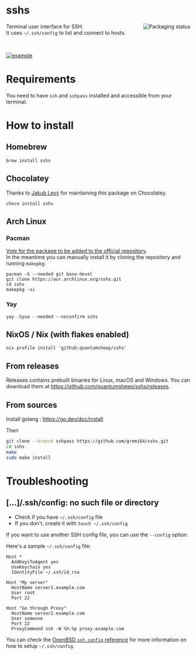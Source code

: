 # sshs

<a href="https://repology.org/project/sshs/versions">
    <img src="https://repology.org/badge/vertical-allrepos/sshs.svg" alt="Packaging status" align="right">
</a>

Terminal user interface for SSH.  
It uses `~/.ssh/config` to list and connect to hosts.

<br>

[![example](https://i.imgur.com/iPmiEVU.gif)](https://asciinema.org/a/465800)

# Requirements
You need to have `ssh` and `sshpass` installed and accessible from your terminal.

# How to install
## Homebrew
```shell
brew install sshs
```

## Chocolatey
Thanks to [Jakub Levý](https://github.com/jakublevy/chocopkgs/tree/master/sshs) for maintaining this package on Chocolatey.
```shell
choco install sshs
```

## Arch Linux
### Pacman
[Vote for the package to be added to the official repository](https://aur.archlinux.org/packages/sshs).  
In the meantime you can manually install it by cloning the repository and running `makepkg`:
```shell
pacman -S --needed git base-devel
git clone https://aur.archlinux.org/sshs.git
cd sshs
makepkg -si
```

### Yay
```shell
yay -Syua --needed --noconfirm sshs
```

## NixOS / Nix (with flakes enabled)
```shell
nix profile install 'github:quantumsheep/sshs'
```

## From releases
Releases contains prebuilt binaries for Linux, macOS and Windows. You can download them at https://github.com/quantumsheep/sshs/releases.

## From sources
Install golang : https://go.dev/doc/install

Then
```bash
git clone --branch sshpass https://github.com/gremi64/sshs.git
cd sshs
make
sudo make install
```

# Troubleshooting
## [...]/.ssh/config: no such file or directory
- Check if you have `~/.ssh/config` file
- If you don't, create it with `touch ~/.ssh/config`

If you want to use another SSH config file, you can use the `--config` option.

Here's a sample `~/.ssh/config` file:
```nginx
Host *
  AddKeysToAgent yes
  UseKeychain yes
  IdentityFile ~/.ssh/id_rsa

Host "My server"
  HostName server1.example.com
  User root
  Port 22

Host "Go through Proxy"
  HostName server2.example.com
  User someone
  Port 22
  ProxyCommand ssh -W %h:%p proxy.example.com
```

You can check the [OpenBSD `ssh_config` reference](https://man.openbsd.org/ssh_config.5) for more information on how to setup `~/.ssh/config`.

